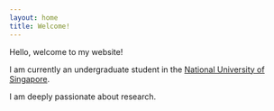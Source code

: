 ```yaml
---
layout: home
title: Welcome!
---
```


Hello, welcome to my website!

I am currently an undergraduate student in the [National University of Singapore](https://nus.edu.sg/).

I am deeply passionate about research.